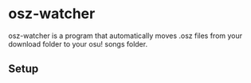 # osz-watcher

osz-watcher is a program that automatically moves .osz files from your download folder to your osu! songs folder.

## Setup
